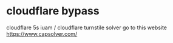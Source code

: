 # cloudflare bypass
  cloudflare 5s iuam / cloudflare turnstile solver  go to this website https://www.capsolver.com/

